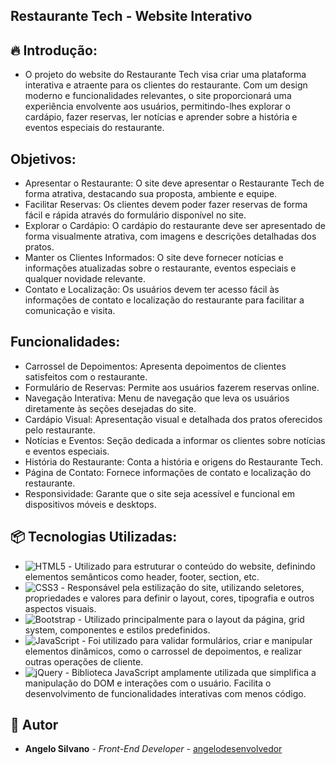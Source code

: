 ## Restaurante Tech - Website Interativo

## 🔥 Introdução:

- O projeto do website do Restaurante Tech visa criar uma plataforma interativa e atraente para os clientes do restaurante. Com um design moderno e funcionalidades relevantes, o site proporcionará uma experiência envolvente aos usuários, permitindo-lhes explorar o cardápio, fazer reservas, ler notícias e aprender sobre a história e eventos especiais do restaurante.

## Objetivos:

- Apresentar o Restaurante: O site deve apresentar o Restaurante Tech de forma atrativa, destacando sua proposta, ambiente e equipe.
- Facilitar Reservas: Os clientes devem poder fazer reservas de forma fácil e rápida através do formulário disponível no site.
- Explorar o Cardápio: O cardápio do restaurante deve ser apresentado de forma visualmente atrativa, com imagens e descrições detalhadas dos pratos.
- Manter os Clientes Informados: O site deve fornecer notícias e informações atualizadas sobre o restaurante, eventos especiais e qualquer novidade relevante.
- Contato e Localização: Os usuários devem ter acesso fácil às informações de contato e localização do restaurante para facilitar a comunicação e visita.
  
## Funcionalidades:

- Carrossel de Depoimentos: Apresenta depoimentos de clientes satisfeitos com o restaurante.
- Formulário de Reservas: Permite aos usuários fazerem reservas online.
- Navegação Interativa: Menu de navegação que leva os usuários diretamente às seções desejadas do site.
- Cardápio Visual: Apresentação visual e detalhada dos pratos oferecidos pelo restaurante.
- Notícias e Eventos: Seção dedicada a informar os clientes sobre notícias e eventos especiais.
- História do Restaurante: Conta a história e origens do Restaurante Tech.
- Página de Contato: Fornece informações de contato e localização do restaurante.
- Responsividade: Garante que o site seja acessível e funcional em dispositivos móveis e desktops.

## 📦 Tecnologias Utilizadas:

- ![HTML5](https://img.shields.io/badge/html5-%23E34F26.svg?style=for-the-badge&logo=html5&logoColor=white) - Utilizado para estruturar o conteúdo do website, definindo elementos semânticos como header, footer, section, etc.
- ![CSS3](https://img.shields.io/badge/css3-%231572B6.svg?style=for-the-badge&logo=css3&logoColor=white) - Responsável pela estilização do site, utilizando seletores, propriedades e valores para definir o layout, cores, tipografia e outros aspectos visuais.
- ![Bootstrap](https://img.shields.io/badge/bootstrap-%238511FA.svg?style=for-the-badge&logo=bootstrap&logoColor=white) - Utilizado principalmente para o layout da página, grid system, componentes e estilos predefinidos.
- ![JavaScript](https://img.shields.io/badge/javascript-%23323330.svg?style=for-the-badge&logo=javascript&logoColor=%23F7DF1E) - Foi utilizado para validar formulários, criar e manipular elementos dinâmicos, como o carrossel de depoimentos, e realizar outras operações de cliente.
- ![jQuery](https://img.shields.io/badge/jquery-%230769AD.svg?style=for-the-badge&logo=jquery&logoColor=white) - Biblioteca JavaScript amplamente utilizada que simplifica a manipulação do DOM e interações com o usuário. Facilita o desenvolvimento de funcionalidades interativas com menos código.

## 👷 Autor

- **Angelo Silvano** - *Front-End Developer* - [angelodesenvolvedor]()
